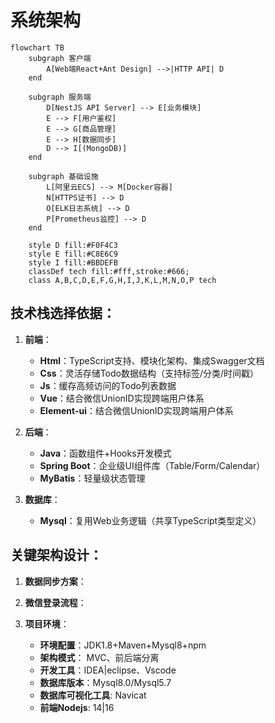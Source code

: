 
# 系统架构


```mermaid
flowchart TB
    subgraph 客户端
        A[Web端React+Ant Design] -->|HTTP API| D
    end

    subgraph 服务端
        D[NestJS API Server] --> E[业务模块]
        E --> F[用户鉴权]
        E --> G[商品管理]
        E --> H[数据同步]
        D --> I[(MongoDB)]
    end

    subgraph 基础设施
        L[阿里云ECS] --> M[Docker容器]
        N[HTTPS证书] --> D
        O[ELK日志系统] --> D
        P[Prometheus监控] --> D
    end

    style D fill:#F0F4C3
    style E fill:#C8E6C9
    style I fill:#BBDEFB
    classDef tech fill:#fff,stroke:#666;
    class A,B,C,D,E,F,G,H,I,J,K,L,M,N,O,P tech
```

## 技术栈选择依据：

1. **前端**：
   - **Html**：TypeScript支持、模块化架构、集成Swagger文档
   - **Css**：灵活存储Todo数据结构（支持标签/分类/时间戳）
   - **Js**：缓存高频访问的Todo列表数据
   - **Vue**：结合微信UnionID实现跨端用户体系
   - **Element-ui**：结合微信UnionID实现跨端用户体系

2. **后端**：
   - **Java**：函数组件+Hooks开发模式
   - **Spring Boot**：企业级UI组件库（Table/Form/Calendar）
   - **MyBatis**：轻量级状态管理

3. **数据库**：
   - **Mysql**：复用Web业务逻辑（共享TypeScript类型定义）


## 关键架构设计：

1. **数据同步方案**：


2. **微信登录流程**：


3. **项目环境**：
   - **环境配置**：JDK1.8+Maven+Mysql8+npm
   - **架构模式**： MVC、前后端分离
   - **开发工具**：IDEA|eclipse、Vscode
   - **数据库版本**：Mysql8.0/Mysql5.7
   - **数据库可视化工具**: Navicat
   - **前端Nodejs**: 14|16


